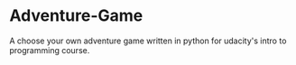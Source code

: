 # Adventure-Game
A choose your own adventure game written in python for udacity's intro to programming course. 
